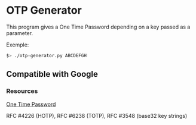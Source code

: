 # OTP Generator

This program gives a One Time Password depending on a key passed as a parameter.

Exemple:

```sh
$> ./otp-generator.py ABCDEFGH
```

## Compatible with Google

### Resources
[One Time Password](https://en.wikipedia.org/wiki/One-time\_password)

RFC #4226 (HOTP), RFC #6238 (TOTP), RFC #3548 (base32 key strings)
